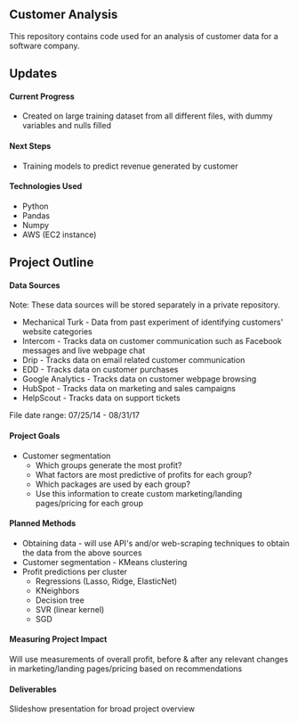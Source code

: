 ## Customer Analysis

This repository contains code used for an analysis of customer data for a software company.

## Updates

#### Current Progress

* Created on large training dataset from all different files, with dummy variables and nulls filled

#### Next Steps

* Training models to predict revenue generated by customer

#### Technologies Used

* Python
* Pandas
* Numpy
* AWS (EC2 instance)

## Project Outline

#### Data Sources

Note: These data sources will be stored separately in a private repository.

* Mechanical Turk - Data from past experiment of identifying customers' website categories
* Intercom - Tracks data on customer communication such as Facebook messages and live webpage chat
* Drip - Tracks data on email related customer communication
* EDD - Tracks data on customer purchases
* Google Analytics - Tracks data on customer webpage browsing
* HubSpot - Tracks data on marketing and sales campaigns
* HelpScout - Tracks data on support tickets

File date range: 07/25/14 - 08/31/17

#### Project Goals

* Customer segmentation
  * Which groups generate the most profit?
  * What factors are most predictive of profits for each group?
  * Which packages are used by each group?
  * Use this information to create custom marketing/landing pages/pricing for each group

#### Planned Methods

  * Obtaining data - will use API's and/or web-scraping techniques to obtain the data from the above sources
  * Customer segmentation - KMeans clustering
  * Profit predictions per cluster
    * Regressions (Lasso, Ridge, ElasticNet)
    * KNeighbors
    * Decision tree
    * SVR (linear kernel)
    * SGD

#### Measuring Project Impact

Will use measurements of overall profit, before & after any relevant changes in marketing/landing pages/pricing based on recommendations

#### Deliverables

Slideshow presentation for broad project overview
